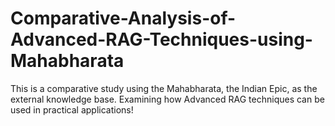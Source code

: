 # Comparative-Analysis-of-Advanced-RAG-Techniques-using-Mahabharata
This is a comparative study using the Mahabharata, the Indian Epic, as the external knowledge base. Examining how Advanced RAG techniques can be used in practical applications!
